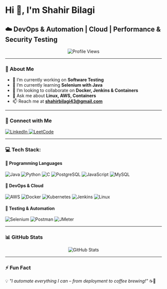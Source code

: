 # Hi 👋, I'm Shahir Bilagi

## ☁️ DevOps & Automation | Cloud | Performance & Security Testing

<p align="center">
  <img src="https://komarev.com/ghpvc/?username=shahirbilagi&label=Profile%20views&color=0e75b6&style=flat" alt="Profile Views" />
</p>

---

### 🚀 **About Me**

- 🔭 I’m currently working on **Software Testing**  
- 🌱 I’m currently learning **Selenium with Java**  
- 👯 I’m looking to collaborate on **Docker, Jenkins & Containers**  
- 💬 Ask me about **Linux, AWS, Containers**  
- 📫 Reach me at **shahirbilagi43@gmail.com**  

---

### 🔗 **Connect with Me**
<p>
  <a href="https://linkedin.com/in/shahirbilagi43" target="_blank">
    <img src="https://img.shields.io/badge/LinkedIn-Connect-blue?style=for-the-badge&logo=linkedin" alt="LinkedIn"/>
  </a>
  <a href="https://www.leetcode.com/shahirbilagi43" target="_blank">
    <img src="https://img.shields.io/badge/LeetCode-Profile-orange?style=for-the-badge&logo=leetcode" alt="LeetCode"/>
  </a>
</p>

---

### 💻 **Tech Stack:**

#### 🔹 Programming Languages
<p>
  <img src="https://img.shields.io/badge/Java-ED8B00?style=for-the-badge&logo=java&logoColor=white" alt="Java"/>
  <img src="https://img.shields.io/badge/Python-3776AB?style=for-the-badge&logo=python&logoColor=white" alt="Python"/>
  <img src="https://img.shields.io/badge/C-00599C?style=for-the-badge&logo=c&logoColor=white" alt="C"/>
  <img src="https://img.shields.io/badge/PostgreSQL-316192?style=for-the-badge&logo=postgresql&logoColor=white" alt="PostgreSQL"/>
  <img src="https://img.shields.io/badge/JavaScript-F7DF1E?style=for-the-badge&logo=javascript&logoColor=black" alt="JavaScript"/>
  <img src="https://img.shields.io/badge/MySQL-4479A1?style=for-the-badge&logo=mysql&logoColor=white" alt="MySQL"/>
</p>

#### 🔹 DevOps & Cloud
<p>
  <img src="https://img.shields.io/badge/AWS-Cloud-yellow?style=for-the-badge&logo=amazonaws" alt="AWS"/>
  <img src="https://img.shields.io/badge/Docker-Container-blue?style=for-the-badge&logo=docker" alt="Docker"/>
  <img src="https://img.shields.io/badge/Kubernetes-Orchestration-blue?style=for-the-badge&logo=kubernetes" alt="Kubernetes"/>
  <img src="https://img.shields.io/badge/Jenkins-CI/CD-red?style=for-the-badge&logo=jenkins" alt="Jenkins"/>
  <img src="https://img.shields.io/badge/Linux-OS-black?style=for-the-badge&logo=linux" alt="Linux"/>
</p>

#### 🔹 Testing & Automation
<p>
  <img src="https://img.shields.io/badge/Selenium-Testing-green?style=for-the-badge&logo=selenium" alt="Selenium"/>
  <img src="https://img.shields.io/badge/Postman-API-orange?style=for-the-badge&logo=postman" alt="Postman"/>
  <img src="https://img.shields.io/badge/JMeter-Performance-red?style=for-the-badge&logo=apache" alt="JMeter"/>
</p>

---

### 📊 **GitHub Stats**

<p align="center">
  <img src="https://github-readme-stats.vercel.app/api?username=shahirbilagi&show_icons=true&theme=radical" alt="GitHub Stats" />
</p>

---

### ⚡ **Fun Fact**
💡 _"I automate everything I can – from deployment to coffee brewing!"_ ☕🚀
